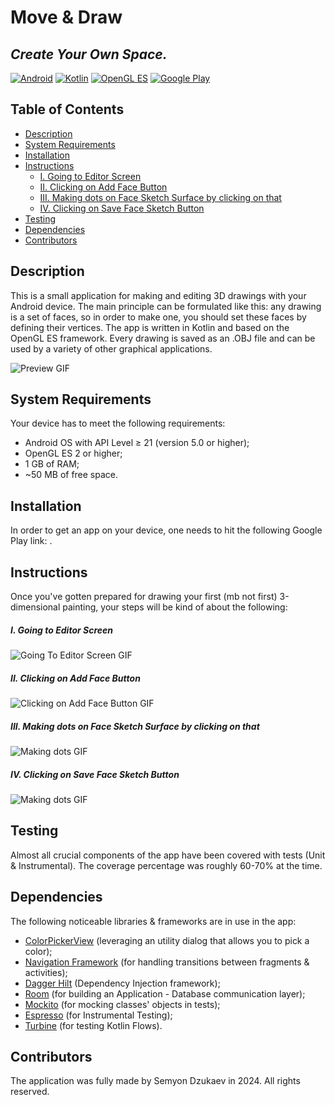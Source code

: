 # Move & Draw
## _Create Your Own Space._

[![Android](./assets/badges/os_android.svg)](https://developer.android.com/develop) [![Kotlin](./assets/badges/lang_kotlin.svg)](https://kotlinlang.org/docs/home.html) [![OpenGL ES](./assets/badges/opengl.svg)](https://registry.khronos.org/OpenGL-Refpages/gl2.1/) [![Google Play](./assets/badges/google_play.svg)]()

## Table of Contents

- [Description](#description)
- [System Requirements](#system-requirements)
- [Installation](#installation)
- [Instructions](#instructions)
  - [I. Going to Editor Screen](#i-going-to-editor-screen)
  - [II. Clicking on Add Face Button](#ii-clicking-on-add-face-button)
  - [III. Making dots on Face Sketch Surface by clicking on that](#iii-making-dots-on-face-sketch-surface-by-clicking-on-that)
  - [IV. Clicking on Save Face Sketch Button](#iv-clicking-on-save-face-sketch-button)
- [Testing](#testing)
- [Dependencies](#dependencies)
- [Contributors](#contributors)

## Description
This is a small application for making and editing 3D drawings with your Android device. The main principle can be formulated like this: any drawing is a set of faces, so in order to make one, you should set these faces by defining their vertices. The app is written in Kotlin and based on the OpenGL ES framework. Every drawing is saved as an .OBJ file and can be used by a variety of other graphical applications. 

![Preview GIF](./assets/gifs/gif_preview.gif)

## System Requirements

Your device has to meet the following requirements:
- Android OS with API Level $\geq$ 21 (version 5.0 or higher);
- OpenGL ES 2 or higher;
- 1 GB of RAM;
- ~50 MB of free space.

## Installation

In order to get an app on your device, one needs to hit the following Google Play link: .

## Instructions

Once you've gotten prepared for drawing your first (mb not first) 3-dimensional painting, your steps will be kind of about the following:

##### I. Going to Editor Screen

![Going To Editor Screen GIF](./assets/gifs/gif_go_to_editor.gif)

##### II. Clicking on Add Face Button

![Clicking on Add Face Button GIF](./assets/gifs/gif_add_face_button.gif)

##### III. Making dots on Face Sketch Surface by clicking on that

![Making dots GIF](./assets/gifs/gif_making_dots.gif)

##### IV. Clicking on Save Face Sketch Button

![Making dots GIF](./assets/gifs/gif_save_face_sketch.gif)

## Testing

Almost all crucial components of the app have been covered with tests (Unit & Instrumental). The coverage percentage was roughly 60-70% at the time.

## Dependencies

The following noticeable libraries & frameworks are in use in the app:
- [ColorPickerView](https://github.com/skydoves/ColorPickerView) (leveraging an utility dialog that allows you to pick a color);
- [Navigation Framework](https://developer.android.com/guide/navigation) (for handling transitions between fragments & activities);
- [Dagger Hilt](https://dagger.dev/hilt/) (Dependency Injection framework);
- [Room](https://developer.android.com/jetpack/androidx/releases/room) (for building an Application - Database communication layer);
- [Mockito](https://github.com/mockito/mockito) (for mocking classes' objects in tests);
- [Espresso](https://developer.android.com/training/testing/espresso) (for Instrumental Testing);
- [Turbine](https://github.com/cashapp/turbine) (for testing Kotlin Flows).

## Contributors

The application was fully made by Semyon Dzukaev in 2024. All rights reserved.
